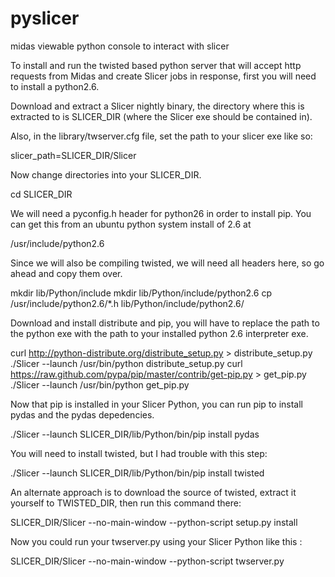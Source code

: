 pyslicer
========

midas viewable python console to interact with slicer


To install and run the twisted based python server that will accept http requests from Midas and
create Slicer jobs in response, first you will need to install a python2.6.




Download and extract a Slicer nightly binary, the directory where this is extracted to is SLICER_DIR (where the Slicer exe should be contained in).

Also, in the library/twserver.cfg file, set the path to your slicer exe like so:

slicer_path=SLICER_DIR/Slicer

Now change directories into your SLICER_DIR.


cd SLICER_DIR

We will need a pyconfig.h header for python26 in order to install pip.  You can get this from an ubuntu python system install of 2.6 at 

/usr/include/python2.6

Since we will also be compiling twisted, we will need all headers here, so go ahead and copy them over.

mkdir lib/Python/include
mkdir lib/Python/include/python2.6
cp /usr/include/python2.6/*.h lib/Python/include/python2.6/


Download and install distribute and pip, you will have to replace the path to the python exe with
the path to your installed python 2.6 interpreter exe.

curl http://python-distribute.org/distribute_setup.py > distribute_setup.py
./Slicer --launch /usr/bin/python distribute_setup.py 
curl https://raw.github.com/pypa/pip/master/contrib/get-pip.py > get_pip.py
./Slicer --launch /usr/bin/python get_pip.py 

Now that pip is installed in your Slicer Python, you can run pip to install pydas and the pydas depedencies.

./Slicer --launch SLICER_DIR/lib/Python/bin/pip install pydas

You will need to install twisted, but I had trouble with this step:

./Slicer --launch SLICER_DIR/lib/Python/bin/pip install twisted

An alternate approach is to download the source of twisted, extract it yourself to TWISTED_DIR, then run this command there:

SLICER_DIR/Slicer --no-main-window --python-script setup.py install




Now you could run your twserver.py using your Slicer Python like this :

SLICER_DIR/Slicer --no-main-window --python-script twserver.py

